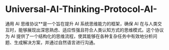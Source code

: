 # Universal-AI-Thinking-Protocol-AI-
通用 AI 思维协议**是一个旨在提升 AI 系统思维能力的框架，确保 AI 在与人类交互时，能够展现出深思熟虑、适应性强且符合人类认知方式的思维模式。这个协议为 AI 提供了一个结构化的思维流程，使其能够在各种复杂任务中有效地分析问题、生成解决方案，并通过自然语言进行沟通。
